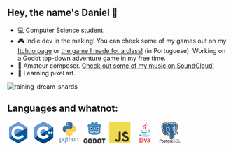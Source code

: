 ## Hey, the name's Daniel 👋
 - :computer: Computer Science student. 
 - :video_game: Indie dev in the making! You can check some of my games out on my [Itch.io page](https://ergothesleepy.itch.io/) or [the game I made for a class!](https://algumnome--danielmw.repl.co/) (in Portuguese). Working on a Godot top-down adventure game in my free time. 
 - :musical_keyboard: Amateur composer. [Check out some of my music on SoundCloud!](https://soundcloud.com/ergo-the-sleepy)
 - :muscle: Learning pixel art. 
 
![raining_dream_shards](https://user-images.githubusercontent.com/70720034/181996568-93bfe168-d45b-4dd0-a917-7769eabbfd5e.gif)

## Languages and whatnot:
<img src="https://github.com/devicons/devicon/blob/master/icons/c/c-original.svg" title="C" width="50" height="50"/>&nbsp;
<img src="https://github.com/devicons/devicon/blob/master/icons/cplusplus/cplusplus-original.svg" title="C++" width="50" height="50"/>&nbsp;
<img src="https://github.com/devicons/devicon/blob/master/icons/python/python-original-wordmark.svg" title="Python" width="50" height="50"/>&nbsp;
<img src="https://github.com/devicons/devicon/blob/master/icons/godot/godot-original-wordmark.svg" title="Godot" width="50" height="50"/>&nbsp;
<img src="https://github.com/devicons/devicon/blob/master/icons/javascript/javascript-original.svg" title="JavaScript" width="50" height="50"/>&nbsp;
<img src="https://github.com/devicons/devicon/blob/master/icons/java/java-original-wordmark.svg" title="Java" width="50" height="50"/>&nbsp;
<img src="https://github.com/devicons/devicon/blob/master/icons/postgresql/postgresql-original-wordmark.svg" title="Java" width="50" height="50"/>&nbsp;


<!---
D-Waack/D-Waack is a ✨ special ✨ repository because its `README.md` (this file) appears on your GitHub profile.
You can click the Preview link to take a look at your changes.
--->
